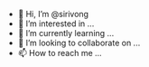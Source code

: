 - 👋 Hi, I’m @sirivong
- 👀 I’m interested in ...
- 🌱 I’m currently learning ...
- 💞️ I’m looking to collaborate on ...
- 📫 How to reach me ...

<!---
sirivong/sirivong is a ✨ special ✨ repository because its `README.md` (this file) appears on your GitHub profile.
You can click the Preview link to take a look at your changes.
--->
